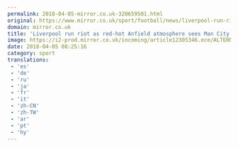```yaml
---
permalink: 2018-04-05-mirror.co.uk-320659501.html
original: https://www.mirror.co.uk/sport/football/news/liverpool-run-riot-red-hot-12305867
domain: mirror.co.uk
title: 'Liverpool run riot as red-hot Anfield atmosphere sees Man City cave in'
image: https://i2-prod.mirror.co.uk/incoming/article12305346.ece/ALTERNATES/s1200/Liverpool-v-Manchester-City-in-the-UEFA-Champions-League-quarter-final-1st-leg-at-Anfield.jpg
date: 2018-04-05 08:25:16
category: sport
translations: 
 - 'es'
 - 'de'
 - 'ru'
 - 'ja'
 - 'fr'
 - 'it'
 - 'zh-CN'
 - 'zh-TW'
 - 'ar'
 - 'pt'
 - 'hy'
---
```


